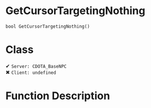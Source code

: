 # GetCursorTargetingNothing
```
bool GetCursorTargetingNothing()
```
# Class
✔ `Server: CDOTA_BaseNPC`  
✖ `Client: undefined`  

# Function Description

